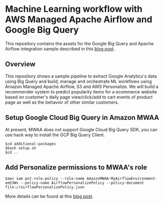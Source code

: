 # Machine Learning workflow with AWS Managed Apache Airflow and Google Big Query

This repository contains the assets for the Google Big Query and Apache Airflow integration sample described in this [blog post](https://#).

## Overview

This repository shows a sample pipeline to extract Google Analytics's data using Big Query and build, manage and orchestrate ML workflows using Amazon Managed Apache Airflow, S3 and AWS Personalize. We will build a recommender system to predict popularity items for a ecommerce website based on customer's daily page view/click/add to cart events of product page as well as the behavior of other similar customers.

## Setup Google Cloud Big Query in Amazon MWAA

At present, MWAA does not support Google Cloud Big Query SDK, you can use hack way to install the GCP Big Query Client.

```
$cd additional-packages
$bash setup.sh
$cd ..
```

## Add Personalize permissions to MWAA's role

```
$aws iam put-role-policy --role-name AmazonMWAA-MyAirflowEnvironment-em53Wv --policy-name AirflowPersonalizePolicy --policy-document file://airflowPersonalizePolicy.json

```

More details can be found at this [blog post](https://#).
